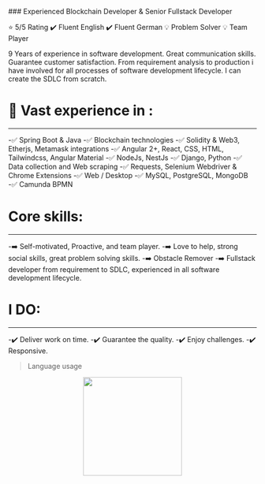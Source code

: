 ### Experienced Blockchain Developer & Senior Fullstack Developer  

⭐ 5/5 Rating ✔️ Fluent English ✔️ Fluent German 💡 Problem Solver 💡 Team Player

9 Years of experience in software development. Great communication skills. Guarantee customer satisfaction. From requirement analysis to production i have involved for all processes of software development lifecycle. I can create the SDLC from scratch.

# 🚀 Vast experience in :
---------------------------
-✅ Spring Boot & Java
-✅ Blockchain technologies
-✅ Solidity & Web3, Etherjs, Metamask integrations
-✅ Angular 2+, React, CSS, HTML, Tailwindcss, Angular Material
-✅ NodeJs, NestJs
-✅ Django, Python
-✅ Data collection and Web scraping
-✅ Requests, Selenium Webdriver & Chrome Extensions
-✅ Web / Desktop
-✅ MySQL, PostgreSQL, MongoDB
-✅ Camunda BPMN


# Core skills:
---------------------------
-➡️ Self-motivated, Proactive, and team player.
-➡️ Love to help, strong social skills, great problem solving skills.
-➡️ Obstacle Remover
-➡️ Fullstack developer from requirement to SDLC, experienced in all software development lifecycle.

# I DO:
---------------------------
-✔️ Deliver work on time.
-✔️ Guarantee the quality.
-✔️ Enjoy challenges.
-✔️ Responsive.

> Language usage

<div align="center">
    <img height="200px" src="https://github-readme-stats-api-holic-x.vercel.app/api/top-langs/?username=karaoglan&theme=gruvbox_light&layout=compact"/>
</div>

